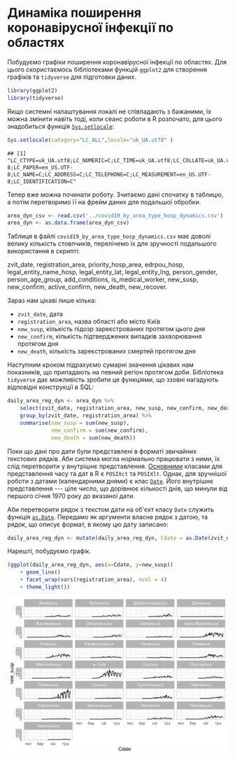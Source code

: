 Динаміка поширення коронавірусної інфекції по областях
================

Побудуємо графіки поширення коронавірусної інфекції по областях. Для цього скористаємось бібліотеками функцій `ggplot2` для створення графіків та `tidyverse` для підготовки даних.

``` r
library(ggplot2)
library(tidyverse)
```

Якщо системні налаштування локалі не співпадають з бажаними, їх можна змінити навіть тоді, коли сеанс роботи в R розпочато, для цього знадобиться функція [`Sys.setlocale`](https://www.rdocumentation.org/packages/base/versions/3.6.2/topics/locales):

``` r
Sys.setlocale(category="LC_ALL",locale="uk_UA.utf8" )
```

    ## [1] "LC_CTYPE=uk_UA.utf8;LC_NUMERIC=C;LC_TIME=uk_UA.utf8;LC_COLLATE=uk_UA.utf8;LC_MONETARY=uk_UA.utf8;LC_MESSAGES=en_US.UTF-8;LC_PAPER=en_US.UTF-8;LC_NAME=C;LC_ADDRESS=C;LC_TELEPHONE=C;LC_MEASUREMENT=en_US.UTF-8;LC_IDENTIFICATION=C"

Тепер вже можна починати роботу. Зчитаємо дані спочатку в таблицю, а потім перетворимо її на фрейм даних для подальшої обробки.

``` r
area_dyn_csv <- read.csv('../covid19_by_area_type_hosp_dynamics.csv')
area_dyn <- as.data.frame(area_dyn_csv)
```

Таблиця в файлі `covid19_by_area_type_hosp_dynamics.csv` має доволі велику кількість стовпчиків, перелічемо їх для зручності подальшого використання в скрипті:

zvit\_date, registration\_area, priority\_hosp\_area, edrpou\_hosp, legal\_entity\_name\_hosp, legal\_entity\_lat, legal\_entity\_lng, person\_gender, person\_age\_group, add\_conditions, is\_medical\_worker, new\_susp, new\_confirm, active\_confirm, new\_death, new\_recover.

Зараз нам цікаві лише кілька:

-   `zvit_date`, дата
-   `registration_area`, назва області або місто Київ
-   `new_susp`, кількість підозр зареєстрованих протягом цього дня
-   `new_confirm`, кількість підтверджених випадків захворювання протягом дня
-   `new_death`, кількість зареєстрованих смертей протягом дня

Наступним кроком підрахуємо сумарні значення цікавих нам показників, що припадають на певний регіон протягом доби. Бібліотека `tidyverse` дає можливість зробити це функціями, що ззовні нагадують відповідні конструкції в SQL:

``` r
daily_area_reg_dyn <- area_dyn %>%
    select(zvit_date, registration_area, new_susp, new_confirm, new_death) %>%
    group_by(zvit_date, registration_area) %>%
    summarise(new_susp = sum(new_susp),
              new_confirm = sum(new_confirm),
              new_death = sum(new_death))
```

Поки що дані про дати були представлені в форматі звичайних текстових рядків. Аби система могла нормально працювати з ними, їх слід перетворити у внутрішнє представлення. [Основними](https://www.rdocumentation.org/packages/base/versions/3.6.2/topics/DateTimeClasses) класами для представлення часу та дат в R є `POSIXct` та `POSIXlt`. Однак, для зручнішої роботи з датами (календарними днями) є клас [`Date`](https://www.rdocumentation.org/packages/base/versions/3.6.2/topics/Dates). Його внутрішнє представлення --- ціле число, що дорівнює кількості днів, що минули від першого січня 1970 року до вказаної дати.

Аби перетворити рядок з текстом дати на об'єкт класу `Date` служить функція [`as.Date`](https://www.rdocumentation.org/packages/base/versions/3.6.2/topics/as.Date). Передамо як аргументи власне рядок з датою, та рядок, що описує формат, в якому цю дату записано:

``` r
daily_area_reg_dyn <- mutate(daily_area_reg_dyn, Cdate = as.Date(zvit_date, "%Y-%m-%d"))
```

Нарешті, побудуємо графік.

``` r
(ggplot(daily_area_reg_dyn, aes(x=Cdate, y=new_susp))
    + geom_line()
    + facet_wrap(vars(registration_area), ncol = 4)
    + theme_light())
```

<img src="figures/daily_area_regions_dyn_susp-1.png" width="672" />
